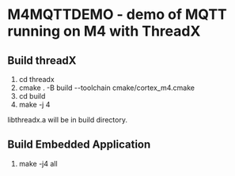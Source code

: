 ﻿# M4MQTTDEMO - demo of MQTT running on M4 with ThreadX
## Build threadX
1. cd threadx
2. cmake . -B build --toolchain cmake/cortex_m4.cmake
3. cd build
4. make -j 4

libthreadx.a will be in build directory.

## Build Embedded Application
1. make  -j4 all 
